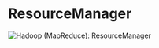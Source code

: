 # ResourceManager
![Hadoop (MapReduce): ResourceManager](https://www.lucidchart.com/publicSegments/view/533015e0-c19c-4fd3-8787-521a0a004cb7/image.png)
